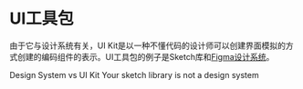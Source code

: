 # UI工具包

由于它与设计系统有关，UI Kit是以一种不懂代码的设计师可以创建界面模拟的方式创建的编码组件的表示。UI工具包的例子是Sketch库和[Figma设计系统](https://www.figma.com/blog/how-to-build-your-design-system-in-figma/)。


<BadgeLink colorScheme='yellow' badgeText='Read' href='https://uigstudio.com/insights/design-system-vs-ui-kit'>Design System vs UI Kit</BadgeLink>
<BadgeLink colorScheme='yellow' badgeText='Read' href='http://bradfrost.com/blog/post/your-sketch-library-is-not-a-design-system/'>Your sketch library is not a design system</BadgeLink>
